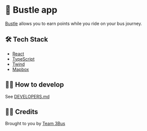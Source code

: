 # 🚌 Bustle app
[Bustle](https://bustle.netlify.app) allows you to earn points while you ride on your bus journey.

## 🛠 Tech Stack
- [React](https://reactjs.org/)
- [TypeScript](https://www.typescriptlang.org/)
- [Twind](https://twind.dev)
- [Mapbox](https://www.mapbox.com/)

## 🧑‍💻 How to develop
See [DEVELOPERS.md](DEVELOPERS.md)

## 👯‍♀️ Credits
Brought to you by [Team 3Bus](https://github.com/3bus)
